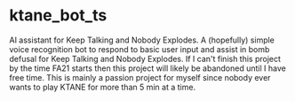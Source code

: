 # ktane_bot_ts
AI assistant for Keep Talking and Nobody Explodes. A (hopefully) simple voice recognition bot to respond to basic user input and assist in bomb defusal for Keep Talking and Nobody Explodes. If I can't finish this project by the time FA21 starts then this project will likely be abandoned until I have free time. This is mainly a passion project for myself since nobody ever wants to play KTANE for more than 5 min at a time.
